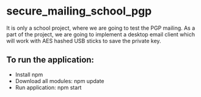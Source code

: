 # secure_mailing_school_pgp
It is only a school project, where we are going to test the PGP mailing. As a part of the project, we are going to implement a desktop email client which will work with AES hashed USB sticks to save the private key.

## To run the application:
- Install npm
- Download all modules: npm update
- Run application: npm start

